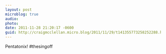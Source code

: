 ```yaml
---
layout: post
microblog: true
audio: 
photo: 
date: 2011-11-28 21:20:17 -0600
guid: http://craigmcclellan.micro.blog/2011/11/29/t141355773258252288.html
---
```

Pentatonix! #thesingoff
